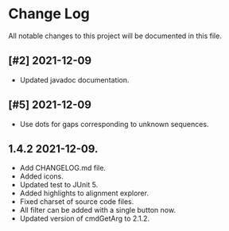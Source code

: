 # Change Log

All notable changes to this project will be documented in this file.

## [#2] 2021-12-09 
- Updated javadoc documentation.

## [#5] 2021-12-09 
- Use dots for gaps corresponding to unknown sequences.

## 1.4.2 2021-12-09.
- Add CHANGELOG.md file.
- Added icons.
- Updated test to JUnit 5.
- Added highlights to alignment explorer.
- Fixed charset of source code files.
- All filter can be added with a single button now.
- Updated version of cmdGetArg to 2.1.2.
